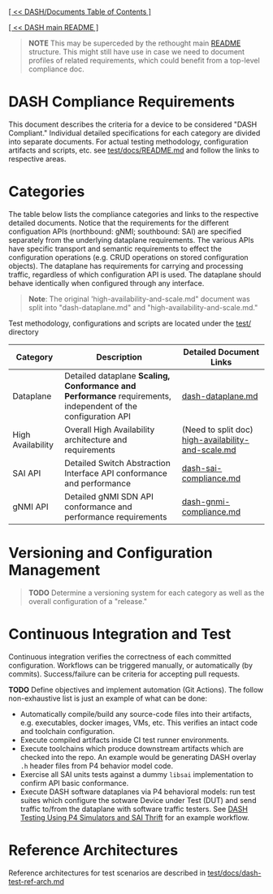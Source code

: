[[ << DASH/Documents Table of Contents ]](README.md)

[[ << DASH main README ]](../README.md)

>**NOTE** This may be superceded by the rethought main [README](README.md) structure. This might still have use in case we need to document profiles of related requirements, which could benefit from a top-level compliance doc.
# DASH Compliance Requirements
This document describes the criteria for a device to be considered "DASH Compliant." Individual detailed specifications for each category are divided into separate documents. For actual testing methodology, configuration artifacts and scripts, etc. see [test/docs/README.md](../test/docs/README.md) and follow the links to respective areas. 

# Categories
The table below lists the compliance categories and links to the respective detailed documents. Notice that the requirements for the different configuation APIs (northbound: gNMI; southbound: SAI) are specified separately from the underlying dataplane requirements. The various APIs have specific transport and semantic requirements to effect the configuration operations (e.g. CRUD operations on stored configuration objects). The dataplane has requirements for carrying and processing traffic, regardless of which configuration API is used. The dataplane should behave identically when configured through any interface.
>**Note**: The original 'high-availability-and-scale.md" document was split into "dash-dataplane.md" and "high-availability-and-scale.md."

Test methodology, configurations and scripts are located under the [test/](../test/README.md) directory

| Category | Description | Detailed Document Links |
| -------- | ----------- | ----------------------- |
| Dataplane | Detailed dataplane **Scaling, Conformance and Performance** requirements, independent of the configuration API |[dash-dataplane.md](dash-dataplane.md)
| High Availability |Overall High Availability architecture and requirements | (Need to split doc) [ high-availability-and-scale.md](high-availability-and-scale.md) |
| SAI API | Detailed Switch Abstraction Interface API conformance and performance | [dash-sai-compliance.md]( dash-sai-compliance.md) |
| gNMI API | Detailed gNMI SDN API conformance and performance requirements | [dash-gnmi-compliance.md]( dash-gnmi-compliance.md) |


# Versioning and Configuration Management

>**TODO** Determine a versioning system for each category as well as the overall configuration of a "release."

# Continuous Integration and Test
Continuous integration verifies the correctness of each committed configuration. Workflows can be triggered manually, or automatically (by commits). Success/failure can be  criteria for accepting pull requests.

**TODO** Define objectives and implement automation (Git Actions). The follow non-exhaustive list is just an example of what can be done:

* Automatically compile/build any source-code files into their artifacts, e.g. executables, docker images, VMs, etc. This verifies an intact code and toolchain configuration.
* Execute compiled artifacts inside CI test runner environments.
* Execute toolchains which produce downstream artifacts which are checked into the repo. An example would be generating DASH overlay `.h` header files from P4 behavior model code.
* Exercise all SAI units tests against a dummy `libsai` implementation to confirm API basic conformance.
* Execute DASH software dataplanes via P4 behavioral models: run test suites which configure the sotware Device under Test (DUT) and send traffic to/from the dataplane with software traffic testers. See [DASH Testing Using P4 Simulators and SAI Thrift](../test/docs/dash-test-workflow-p4-saithrift.md) for an example workflow.


# Reference Architectures
Reference architectures for test scenarios are described in [test/docs/dash-test-ref-arch.md](../test/docs/dash-test-ref-arch.md)

